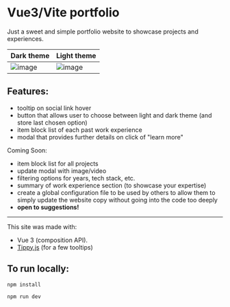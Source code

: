 # Vue3/Vite portfolio

Just a sweet and simple portfolio website to showcase projects and experiences.

| Dark theme  | Light theme |
| ------------- | ------------- |
| ![image](https://github.com/monicakochofar/portfolio_monica/assets/7142197/3449e5f2-9871-4e76-9d36-1b8de38cf3cd) | ![image](https://github.com/monicakochofar/portfolio_monica/assets/7142197/88835828-45d8-4409-bad4-00babe9e90c5) |

## Features:
- tooltip on social link hover
- button that allows user to choose between light and dark theme (and store last chosen option)
- item block list of each past work experience
- modal that provides further details on click of "learn more"

Coming Soon: 
- item block list for all projects
- update modal with image/video
- filtering options for years, tech stack, etc.
- summary of work experience section (to showcase your expertise)
- create a global configuration file to be used by others to allow them to simply update the website copy without going into the code too deeply
- **open to suggestions!**

---

This site was made with: 
- Vue 3 (composition API). 
- [Tippy.js](https://atomiks.github.io/tippyjs/) (for a few tooltips)

## To run locally:

```
npm install
```
```
npm run dev
```
